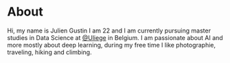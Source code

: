 # About 
 Hi, my name is Julien Gustin I am 22 and I am currently pursuing master studies in Data Science at [@Uliege](https://www.uliege.be/cms/c_8699436/en/portail-uliege) in Belgium. I am passionate about AI and more mostly about deep learning, during my free time I like photographie, traveling, hiking and climbing. 
